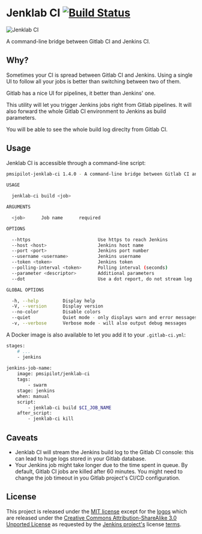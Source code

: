 # Jenklab CI [![Build Status](https://travis-ci.org/pmsipilot/jenklab-ci.svg?branch=master)](https://travis-ci.org/pmsipilot/jenklab-ci)

![Jenklab CI ](resources/jenklab-ci-horiz.png)

A command-line bridge between Gitlab CI and Jenkins CI.

## Why?

Sometimes your CI is spread between Gitlab CI and Jenkins. Using a single UI to follow all your jobs is better than 
switching between two of them.

Gitlab has a nice UI for pipelines, it better than Jenkins' one.

This utility will let you trigger Jenkins jobs right from Gitlab pipelines. It will also forward the whole Gitlab CI
environment to Jenkins as build parameters.

You will be able to see the whole build log direclty from Gitlab CI.

## Usage

Jenklab CI is accessible through a command-line script:

```sh
pmsipilot-jenklab-ci 1.4.0 - A command-line bridge between Gitlab CI and Jenkins CI
  
USAGE

  jenklab-ci build <job>

ARGUMENTS

  <job>      Job name      required

OPTIONS

  --https                         Use https to reach Jenkins               optional      default: false
  --host <host>                   Jenkins host name                        optional
  --port <port>                   Jenkins port number                      optional
  --username <username>           Jenkins username                         optional
  --token <token>                 Jenkins token                            optional
  --polling-interval <token>      Polling interval (seconds)               optional      default: 5    
  --parameter <descriptor>        Additional parameters                    optional
  --dot                           Use a dot report, do not stream log      optional      default: false

GLOBAL OPTIONS

  -h, --help         Display help
  -V, --version      Display version
  --no-color         Disable colors
  --quiet            Quiet mode - only displays warn and error messages
  -v, --verbose      Verbose mode - will also output debug messages
```

A Docker image is also available to let you add it to your `.gitlab-ci.yml`:

```sh
stages:
    # ...
    - jenkins
    
jenkins-job-name:
    image: pmsipilot/jenklab-ci
    tags:
        - swarm
    stage: jenkins
    when: manual
    script:
        - jenklab-ci build $CI_JOB_NAME
    after_script:
        - jenklab-ci kill
```

## Caveats

* Jenklab CI will stream the Jenkins build log to the Gitlab CI console: this can lead to huge logs stored in your 
Gitlab database.
* Your Jenkins job might take longer due to the time spent in queue. By default, Gitlab CI jobs are killed after 60 
minutes. You might need to change the job timeout in you Gitlab project's CI/CD configuration.

## License

This project is released under the [MIT license](LICENSE) except for the [logos](resources) which are released under 
the [Creative Commons Attribution-ShareAlike 3.0 Unported License](https://creativecommons.org/licenses/by-sa/3.0/) as
requested by the [Jenkins project's](https://jenkins.io/) license [terms](https://wiki.jenkins.io/display/JENKINS/Logo).